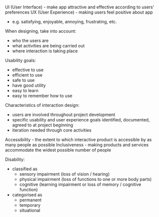 UI (User Interface) - make app attractive and effective according to users' preferences
UX (User Experience) - making users feel positive about app
- e.g. satisfying, enjoyable, annoying, frustrating, etc.

When designing, take into account:
- who the users are
- what activities are being carried out
- where interaction is taking place

Usability goals:
- effective to use
- efficient to use
- safe to use
- have good utility
- easy to learn
- easy to remember how to use

Characteristics of interaction design:
- users are involved throughout project development
- specific usability and user experience goals identified, documented, agreed to at project beginning
- iteration needed through core activities

Accessibility - the extent to which interactive product is accessible by as many people as possible
Inclusiveness - making products and services accommodate the widest possible number of people

Disability:
- classified as
	- sensory impairment (loss of vision / hearing)
	- physical impairment (loss of functions to one or more body parts)
	- cognitive (learning impairment or loss of memory / cognitive function)
- categorised as
	- permanent 
	- temporary
	- situational



